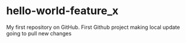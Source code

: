 # hello-world-feature_x
My first repository on GitHub.
First Github project
making local update
going to pull new changes
